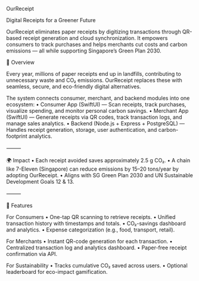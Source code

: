 OurReceipt

Digital Receipts for a Greener Future

OurReceipt eliminates paper receipts by digitizing transactions through QR-based receipt generation and cloud synchronization. It empowers consumers to track purchases and helps merchants cut costs and carbon emissions — all while supporting Singapore’s Green Plan 2030.

📱 Overview

Every year, millions of paper receipts end up in landfills, contributing to unnecessary waste and CO₂ emissions.
OurReceipt replaces these with seamless, secure, and eco-friendly digital alternatives.

The system connects consumer, merchant, and backend modules into one ecosystem:
	•	Consumer App (SwiftUI) — Scan receipts, track purchases, visualize spending, and monitor personal carbon savings.
	•	Merchant App (SwiftUI) — Generate receipts via QR codes, track transaction logs, and manage sales analytics.
	•	Backend (Node.js + Express + PostgreSQL) — Handles receipt generation, storage, user authentication, and carbon-footprint analytics.

⸻

🌍 Impact
	•	Each receipt avoided saves approximately 2.5 g CO₂.
	•	A chain like 7-Eleven (Singapore) can reduce emissions by 15–20 tons/year by adopting OurReceipt.
	•	Aligns with SG Green Plan 2030 and UN Sustainable Development Goals 12 & 13.

⸻

🧠 Features

For Consumers
	•	One-tap QR scanning to retrieve receipts.
	•	Unified transaction history with timestamps and totals.
	•	CO₂-savings dashboard and analytics.
	•	Expense categorization (e.g., food, transport, retail).

For Merchants
	•	Instant QR-code generation for each transaction.
	•	Centralized transaction log and analytics dashboard.
	•	Paper-free receipt confirmation via API.

For Sustainability
	•	Tracks cumulative CO₂ saved across users.
	•	Optional leaderboard for eco-impact gamification.

